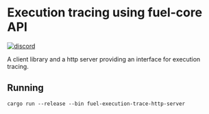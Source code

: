 # Execution tracing using fuel-core API

[![discord](https://img.shields.io/badge/chat%20on-discord-orange?&logo=discord&logoColor=ffffff&color=7389D8&labelColor=6A7EC2)](https://discord.gg/xfpK4Pe)

A client library and a http server providing an interface for execution tracing.

## Running

```
cargo run --release --bin fuel-execution-trace-http-server
```

